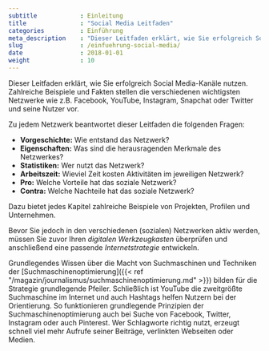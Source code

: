 ```yaml
---
subtitle            : Einleitung
title               : "Social Media Leitfaden"
categories          : Einführung
meta_description    : "Dieser Leitfaden erklärt, wie Sie erfolgreich Social Media-Kanäle nutzen. Zahlreiche Beispiele und Fakten stellen die verschiedenen wichtigsten Netzwerke vor."
slug                : /einfuehrung-social-media/
date                : 2018-01-01
weight              : 10
---
```

Dieser Leitfaden erklärt, wie Sie erfolgreich Social Media-Kanäle
nutzen. Zahlreiche Beispiele und Fakten stellen die verschiedenen
wichtigsten Netzwerke wie z.B. Facebook, YouTube, Instagram, Snapchat
oder Twitter und seine Nutzer vor.
<!-- readmore -->

Zu jedem Netzwerk beantwortet dieser Leitfaden die folgenden Fragen:

* **Vorgeschichte:** Wie entstand das Netzwerk?
* **Eigenschaften:** Was sind die herausragenden Merkmale des
    Netzwerkes?
* **Statistiken:** Wer nutzt das Netzwerk?
* **Arbeitszeit:** Wieviel Zeit kosten Aktivitäten im jeweiligen
    Netzwerk?
* **Pro:** Welche Vorteile hat das soziale Netzwerk?
* **Contra:** Welche Nachteile hat das soziale Netzwerk?

Dazu bietet jedes Kapitel zahlreiche Beispiele von Projekten, Profilen
und Unternehmen.

Bevor Sie jedoch in den verschiedenen (sozialen) Netzwerken aktiv
werden, müssen Sie zuvor Ihren *digitalen Werkzeugkasten* überprüfen und
anschließend eine passende *Internetstrategie* entwickeln.

Grundlegendes Wissen über die Macht von Suchmaschinen und Techniken der
[Suchmaschinenoptimierung]({{< ref "/magazin/journalismus/suchmaschinenoptimierung.md" >}}) bilden für die
Strategie grundlegende Pfeiler. Schließlich ist YouTube die zweitgrößte
Suchmaschine im Internet und auch Hashtags helfen Nutzern bei der
Orientierung. So funktionieren grundlegende Prinzipien der
Suchmaschinenoptimierung auch bei Suche von Facebook, Twitter, Instagram
oder auch Pinterest. Wer Schlagworte richtig nutzt, erzeugt schnell viel
mehr Aufrufe seiner Beiträge, verlinkten Webseiten oder Medien.
